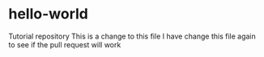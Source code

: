 # hello-world
Tutorial repository
This is a change to this file
I have change this file again to see if the pull request will work
